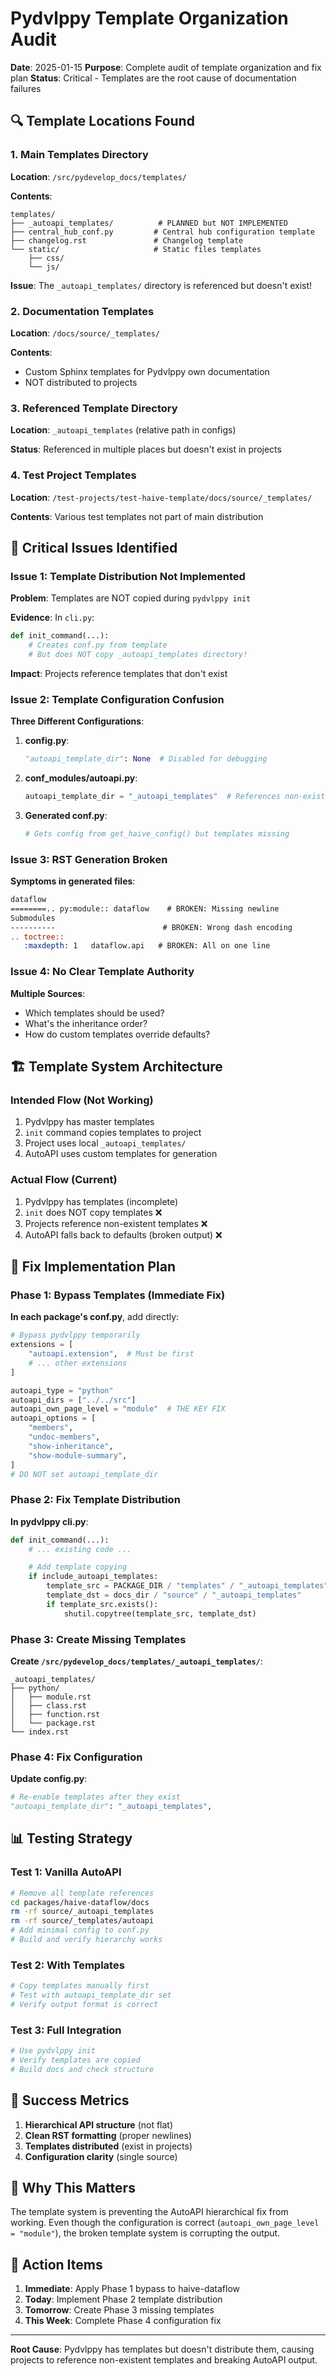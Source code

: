 # Pydvlppy Template Organization Audit

**Date**: 2025-01-15
**Purpose**: Complete audit of template organization and fix plan
**Status**: Critical - Templates are the root cause of documentation failures

## 🔍 Template Locations Found

### 1. Main Templates Directory

**Location**: `/src/pydevelop_docs/templates/`

**Contents**:

```
templates/
├── _autoapi_templates/          # PLANNED but NOT IMPLEMENTED
├── central_hub_conf.py         # Central hub configuration template
├── changelog.rst               # Changelog template
└── static/                     # Static files templates
    ├── css/
    └── js/
```

**Issue**: The `_autoapi_templates/` directory is referenced but doesn't exist!

### 2. Documentation Templates

**Location**: `/docs/source/_templates/`

**Contents**:

- Custom Sphinx templates for Pydvlppy own documentation
- NOT distributed to projects

### 3. Referenced Template Directory

**Location**: `_autoapi_templates` (relative path in configs)

**Status**: Referenced in multiple places but doesn't exist in projects

### 4. Test Project Templates

**Location**: `/test-projects/test-haive-template/docs/source/_templates/`

**Contents**: Various test templates not part of main distribution

## 🔴 Critical Issues Identified

### Issue 1: Template Distribution Not Implemented

**Problem**: Templates are NOT copied during `pydvlppy init`

**Evidence**: In `cli.py`:

```python
def init_command(...):
    # Creates conf.py from template
    # But does NOT copy _autoapi_templates directory!
```

**Impact**: Projects reference templates that don't exist

### Issue 2: Template Configuration Confusion

**Three Different Configurations**:

1. **config.py**:

   ```python
   "autoapi_template_dir": None  # Disabled for debugging
   ```

2. **conf_modules/autoapi.py**:

   ```python
   autoapi_template_dir = "_autoapi_templates"  # References non-existent dir
   ```

3. **Generated conf.py**:
   ```python
   # Gets config from get_haive_config() but templates missing
   ```

### Issue 3: RST Generation Broken

**Symptoms in generated files**:

```rst
dataflow
========.. py:module:: dataflow    # BROKEN: Missing newline
Submodules
----------                        # BROKEN: Wrong dash encoding
.. toctree::
   :maxdepth: 1   dataflow.api   # BROKEN: All on one line
```

### Issue 4: No Clear Template Authority

**Multiple Sources**:

- Which templates should be used?
- What's the inheritance order?
- How do custom templates override defaults?

## 🏗️ Template System Architecture

### Intended Flow (Not Working)

1. Pydvlppy has master templates
2. `init` command copies templates to project
3. Project uses local `_autoapi_templates/`
4. AutoAPI uses custom templates for generation

### Actual Flow (Current)

1. Pydvlppy has templates (incomplete)
2. `init` does NOT copy templates ❌
3. Projects reference non-existent templates ❌
4. AutoAPI falls back to defaults (broken output) ❌

## 🔧 Fix Implementation Plan

### Phase 1: Bypass Templates (Immediate Fix)

**In each package's conf.py**, add directly:

```python
# Bypass pydvlppy temporarily
extensions = [
    "autoapi.extension",  # Must be first
    # ... other extensions
]

autoapi_type = "python"
autoapi_dirs = ["../../src"]
autoapi_own_page_level = "module"  # THE KEY FIX
autoapi_options = [
    "members",
    "undoc-members",
    "show-inheritance",
    "show-module-summary",
]
# DO NOT set autoapi_template_dir
```

### Phase 2: Fix Template Distribution

**In pydvlppy cli.py**:

```python
def init_command(...):
    # ... existing code ...

    # Add template copying
    if include_autoapi_templates:
        template_src = PACKAGE_DIR / "templates" / "_autoapi_templates"
        template_dst = docs_dir / "source" / "_autoapi_templates"
        if template_src.exists():
            shutil.copytree(template_src, template_dst)
```

### Phase 3: Create Missing Templates

**Create `/src/pydevelop_docs/templates/_autoapi_templates/`**:

```
_autoapi_templates/
├── python/
│   ├── module.rst
│   ├── class.rst
│   ├── function.rst
│   └── package.rst
└── index.rst
```

### Phase 4: Fix Configuration

**Update config.py**:

```python
# Re-enable templates after they exist
"autoapi_template_dir": "_autoapi_templates",
```

## 📊 Testing Strategy

### Test 1: Vanilla AutoAPI

```bash
# Remove all template references
cd packages/haive-dataflow/docs
rm -rf source/_autoapi_templates
rm -rf source/_templates/autoapi
# Add minimal config to conf.py
# Build and verify hierarchy works
```

### Test 2: With Templates

```bash
# Copy templates manually first
# Test with autoapi_template_dir set
# Verify output format is correct
```

### Test 3: Full Integration

```bash
# Use pydvlppy init
# Verify templates are copied
# Build docs and check structure
```

## 🎯 Success Metrics

1. **Hierarchical API structure** (not flat)
2. **Clean RST formatting** (proper newlines)
3. **Templates distributed** (exist in projects)
4. **Configuration clarity** (single source)

## 🚨 Why This Matters

The template system is preventing the AutoAPI hierarchical fix from working. Even though the configuration is correct (`autoapi_own_page_level = "module"`), the broken template system is corrupting the output.

## 📝 Action Items

1. **Immediate**: Apply Phase 1 bypass to haive-dataflow
2. **Today**: Implement Phase 2 template distribution
3. **Tomorrow**: Create Phase 3 missing templates
4. **This Week**: Complete Phase 4 configuration fix

---

**Root Cause**: Pydvlppy has templates but doesn't distribute them, causing projects to reference non-existent templates and breaking AutoAPI output.

